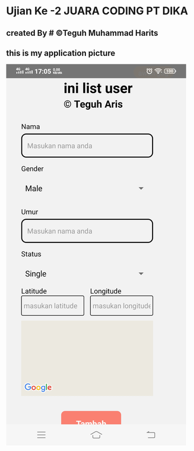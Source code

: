 # Ujian Ke -2 JUARA CODING PT DIKA 

## created By # &copy;Teguh Muhammad Harits

## this is my application picture
![alt text](https://github.com/haritskoding/ReactNativeFirebaseJC2/blob/main/src/assets/gambar1.jpeg?raw=true)
